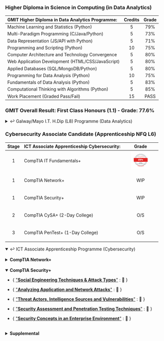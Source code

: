 ### Higher Diploma in Science in Computing (in Data Analytics)

| **GMIT Higher Diploma in Data Analytics Programme:**           | Credits | Grade   |
| :--------------------------------------------------------------|:-------:|:-------:|
| Machine Learning and Statistics (Python)                       | 5       | 79%     |
| Multi-Paradigm Programming (C/Java/Python)                     | 5       | 73%     |
| Data Representation (JS/API with Python)                       | 5       | 71%     |
| Programming and Scripting (Python)                             | 10      | 75%     |
| Computer Architecture and Technology Convergence               | 5       | 80%     |
| Web Application Development (HTML/CSS/JavaScript)              | 5       | 80%     |
| Applied Databases (SQL/MongoDB/Python)                         | 5       | 80%     |
| Programming for Data Analysis (Python)                         | 10      | 75%     |
| Fundamentals of Data Analysis (Python)                         | 5       | 83%     |
| Computational Thinking with Algorithms (Python)                | 5       | 85%     |
| Work Placement (Graded Pass/Fail)                              | 15      | PASS    |

### GMIT Overall Result: First Class Honours (1.1) - Grade: 77.6%

<details close>
	<summary>&#x21A9; Galway/Mayo I.T. H.Dip (L8) Programme (Data Analytics)</summary>

<!--
26/12/2021
"update repository ./mls-machine-learning-statistics - GMIT (Using Pandas with scikit-learn)."
-->
###### Machine Learning and Statistics { ["**mls**"](https://nbviewer.jupyter.org/github/SeanOhAileasa/mls-machine-learning-statistics/blob/main/mls-machine-learning-statistics.ipynb) : &#x1F4CC; } 

<!--
04/12/2021
"add repository ./mls-scikit-learn - An introduction to machine learning with scikit-learn."
-->
* { [``scikit-learn``](https://nbviewer.jupyter.org/github/SeanOhAileasa/mls-scikit-learn/blob/main/mls-scikit-learn.ipynb) : &#x1F6A7; }

	* { ["**Classification**"](https://nbviewer.org/github/SeanOhAileasa/pda-scikit-learn-classification/blob/main/pda-scikit-learn-classification.ipynb) : &#x1F6A7; }

	* { ["**Regression**"](https://nbviewer.org/github/SeanOhAileasa/mls-scikit-learn-regression/blob/main/mls-scikit-learn-regression.ipynb) : &#x1F6A7; }

	* { ["**Clustering**"](https://nbviewer.org/github/SeanOhAileasa/mls-scikit-learn-clustering/blob/main/mls-scikit-learn-clustering.ipynb) : &#x1F6A7; }

<!--
06/11/2021
"update repository ./mls-t-test - A t-test on some real-world data (sleep dataset). Overview of not just t-tests but an overview of the typical way to use statistics to do things like hypothesis testing (traditional old way of doing statistics)."
-->
* ``scipy-stats``
<!--
	* { ["**T-Test**"](https://nbviewer.org/github/SeanOhAileasa/mls-t-test/blob/main/mls-t-test.ipynb) : &#x1F6A7; }
-->
<!--
"add repository ./dcp-machine-learning-statistics - Statistical Thinking in Python (Part 1) (Graphical Exploratory Data Analysis)."
-->
* Supplemental Resources

	* { ["**DataCamp (Python)**"](https://nbviewer.org/github/SeanOhAileasa/dcp-python/blob/main/dcp-python.ipynb) : &#x1F6A7; } 

	* { ["**DataCamp (ML & Stats)**"](https://nbviewer.org/github/SeanOhAileasa/dcp-machine-learning-statistics/blob/main/dcp-machine-learning-statistics.ipynb) : &#x1F6A7; } 

<!--
"HOURS:1 - [README]: Complete and ready for submission."
-->
* End of Semester (Dec 2021):

	* { ["**Assessment**"](https://github.com/SeanOhAileasa/mls-scikit-learn-scipy-stats) : &#x1F4CC; }

<!--
09/01/2021
"update repository ./mpp-multi-paradigm-programming - GMIT Multi-Paradigm Programming module 30% MCS & written quiz completed."
-->
###### Multi-Paradigm Programming { ["**mpp**"](https://nbviewer.jupyter.org/github/SeanOhAileasa/mpp-multi-paradigm-programming/blob/main/mpp-multi-paradigm-programming.ipynb) : &#x1F4CC; }

<!--
20/12/2021
"update repository ./fubar-c - GMIT Multi-Paradigm Programming module Assessment: Link to repository mpp-multi-paradigm-programming."
-->
* { ["**C**"](https://nbviewer.jupyter.org/github/SeanOhAileasa/fubar-c/blob/main/fubar-c.ipynb) : &#x1F6A7; } 

<!--
"..."
-->
* { ["**Java**"](https://nbviewer.jupyter.org/github/SeanOhAileasa/fubar-java/blob/main/fubar-java.ipynb) : &#x1F6A7; }

<!--
22/12/2021
"update repository ./mpp-multi-paradigm-programming - GMIT Multi-Paradigm Programming module Assessment (Report) completed."
-->
* End of Semester (Dec 2021):

	* { ["**Assessment**"](https://nbviewer.org/github/SeanOhAileasa/mpp-multi-paradigm-programming/blob/main/mpp-multi-paradigm-programming.ipynb#Winter-21/22-Assessment) : &#x1F4CC; }

<!--
26/11/2021
"update repository ./drp-data-representation - Packages for APIs."
-->
###### Data Representation { ["**drp**"](https://nbviewer.jupyter.org/github/SeanOhAileasa/drp-data-representation/blob/main/drp-data-representation.ipynb) : &#x1F4CC; } 

<!--
05/01/2022
"update repository ./drp-app-server - Ooops password displayed (now changed). Updated: i. script db.py and ii. README."
-->
* { ["**App-server (``flask``)**"](https://nbviewer.org/github/SeanOhAileasa/drp-app-server/blob/main/drp-app-server.ipynb) : &#x1F4CC; }

<!--
26/11/2021
"update repository ./data-representation-courseware - Week 8 Quiz (Server side)." 
-->
* End of Semester (Dec 2021):

	* { ["**Assessment**"](https://github.com/SeanOhAileasa/data-representation-courseware) : &#x1F4CC; } 

###### Computational Thinking with Algorithms

<!--
22/05/2021
"update repository ./cta-analysing"
-->
* { ["**Analysing**"](https://nbviewer.jupyter.org/github/SeanOhAileasa/cta-analysing/blob/main/cta-analysing.ipynb) : &#x1F4CC; } 

<!-- 
23/08/2021
""
"update repository ./cta-recursion - Fix links."
-->
* { ["**Recursion**"](https://nbviewer.jupyter.org/github/SeanOhAileasa/cta-recursion/blob/main/cta-recursion.ipynb) : &#x1F4CC; } 

<!--
26/05/2021
"update repository ./cta-sorting"
-->
* { ["**Sorting**"](https://nbviewer.jupyter.org/github/SeanOhAileasa/cta-sorting/blob/main/cta-sorting.ipynb) : &#x1F4CC; } 

<!-- 
25/04/2021
"update repository ./cta-searching - Overview of binary search with performance comparison over linear search. Pseudocode along with iterative implementation (recursive implementation outstanding). Walkthrough of iterative and recursion approaches completed in Java."
-->
* { ["**Searching**"](https://nbviewer.jupyter.org/github/SeanOhAileasa/cta-searching/blob/main/cta-searching.ipynb) : &#x1F4CC; } 

<!--
26/05/2021
"add repository ./cta-benchmark-algorithms - Python application to benchmark five different sorting algorithms. In addition, the report introduces the algorithms chosen and discusses the results of the benchmarking process."
-->
* End of Semester (May 2021):

	* { ["**Project (pdf)**"](https://raw.githubusercontent.com/SeanOhAileasa/cta-benchmark-algorithms/main/Computational-Thinking-with-Algorithms-Project-2021.pdf) : &#x1F4CC; } 

		* { ["**Project (src)**"](https://github.com/SeanOhAileasa/cta-benchmark-algorithms) : &#x1F4CC; } 

###### Fundamentals of Data Analysis { ["**mls**"](https://nbviewer.jupyter.org/github/SeanOhAileasa/mls-machine-learning-statistics/blob/main/mls-machine-learning-statistics.ipynb) : &#x1F4CC; }

<!--
01/12/2021
"update repository ./fda-numerical - Exploratory Analysis."
-->
* Supplemental Resources

	* { ["**Numerical Reasoning**"](https://nbviewer.org/github/SeanOhAileasa/fda-numerical/blob/main/fda-numerical.ipynb) : &#x1F6A7; } 

* End of Semester (Dec 2020):

	* { ["**Tasks**"](https://nbviewer.jupyter.org/github/SeanOhAileasa/fda-tasks/blob/main/Fundamentals-of-Data-Analysis-Tasks-2020.ipynb) : &#x1F4CC; } 

	* { ["**Project**"](https://nbviewer.jupyter.org/github/SeanOhAileasa/fda-regression/blob/main/Fundamentals-of-Data-Analysis-Regression-2020.ipynb) : &#x1F4CC; } 

<!--
07/09/2021
"update repository ./fda-numerical - Simple averages."
-->

###### Programming for Data Analysis { ["**mls**"](https://nbviewer.jupyter.org/github/SeanOhAileasa/mls-machine-learning-statistics/blob/main/mls-machine-learning-statistics.ipynb) : &#x1F4CC; }

* End of Semester (Dec 2020):

	* { ["**Tasks**"](https://nbviewer.jupyter.org/github/SeanOhAileasa/pda-numpy-random/blob/main/Programming-for-Data-Analysis-Assignment-2020.ipynb) : &#x1F4CC; } 

	* { ["**Project**"](https://nbviewer.jupyter.org/github/SeanOhAileasa/pda-numpy-random-simulation/blob/main/Programming-for-Data-Analysis-Project-2020.ipynb) : &#x1F4CC; } 

###### Applied Databases

<!--
05/07/2021
"add repository ./adb-MySQL"
-->
* { ["**MySQL**"](https://nbviewer.org/github/SeanOhAileasa/adb-MySQL/blob/main/adb-MySQL.ipynb) : &#x1F4CC; }

<!--
06/07/2021
"add repository ./adb-mongodb"
-->
* { ["**MongoDB**"](https://nbviewer.org/github/SeanOhAileasa/adb-mongodb/blob/main/adb-mongodb.ipynb) : &#x1F4CC; }

* End of Semester (Aug 2020):

	* { ["**Project**"](https://github.com/SeanOhAileasa/adb-sql-mongodb) : &#x1F4CC; } 

</details>

### Cybersecurity Associate Candidate (Apprenticeship NFQ L6)

|Stage|**ICT Associate Apprenticeship Cybersecurity:**|&nbsp;&nbsp;&nbsp;&nbsp;&nbsp;&nbsp;&nbsp;&nbsp;Grade&nbsp;&nbsp;&nbsp;&nbsp;&nbsp;&nbsp;&nbsp;&nbsp;|
|:-----:| :-----------------------------------------------|:-----:|
| 1     | CompTIA IT Fundamentals+                        | [![PASS](https://github.com/SeanOhAileasa/SeanOhAileasa/blob/master/rc/comptia/comptia-it-fundamentals-itf-certification.png?raw=true)](https://www.credly.com/badges/d628d8c9-4469-47b1-98d3-cded57ab813b/public_url)|
| 1     | <br/>CompTIA Network+<br/><br/>                                |   WIP   |
| 1     | <br/>CompTIA Security+<br/><br/>                               |   WIP   |
| 2     | <br/>CompTIA CySA+ (2-Day College)<br/><br/>                   |   O/S   |
| 3     | <br/>CompTIA PenTest+ (1-Day College)<br/><br/>                |   O/S   |

<details open>
	<summary>&#x21A9; ICT Associate Apprenticeship Programme (Cybersecurity)</summary> <br/>

<details close>
	<summary><b>CompTIA Network+</b></summary>
<!--
21/01/2022
"add repository ./nkp-cloud-concepts - Cloud Concepts."
"add repository ./nkp-concepts-and-characteristics-of-networking - Concepts and Characteristics of Networking."
"add repository ./nkp-network-services - Network Services."
"add repository ./nkp-network-topologies - Network Topologies."
"add repository ./nkp-osi-layers - OSI Layers."
"add repository ./nkp-ports-and-protocols - Ports and Protocols."
"add repository ./nkp-subnetting-and-supernetting - Subnetting and Supernetting."
"add repository ./nkp-wireless-technologies - Wireless Technologies."
-->
<!--
22/01/2022
"add repository ./nkp-networking-devices - Networking Devices."
-->
<!--
24/01/2022
"add repository ./nkp-advanced-networking - Advanced Networking."
-->
<!--
25/01/2022
"add repository ./nkp-network-storage-virtualization - Network Storage and Virtualization."
-->
<!--
27/01/2022
"add repository ./nkp-wide-area-network - Wide Area Network."
"add repository ./nkp-documentation-diagram-types - Documentation and Diagram Types."
--->
<!--
02/02/2022
"add repository ./nkp-disaster-recovery - Disaster Recovery."
"add repository ./nkp-scanning-monitoring-patching - Scanning and Monitoring and Patching."
--->
<!--
05/02/2022
"add repository ./nkp-remote-access-methods - Remote Access Methods."
"add repository ./nkp-physical-security-devices - Physical Security Devices."
"add repository ./nkp-authentication-access-control - Authentication and Access Control."
--->
<!--
09/02/2022
"add repository ./nkp-wireless-security - Wireless Security."
-->
<!--
10/02/2022
"add repository ./nkp-network-attacks - Network Attacks"
"add repository ./nkp-network-device-hardening - Network Device Hardening."
--->
<!--
16/02/2022
"add repository ./nkp-mitigation-techniques - Mitigation Techniques."
-->
<!--
17/02/2022
"add repository ./nkp-network-service-issues - Network Service Issues."
"add repository ./nkp-network-troubleshooting - Network Troubleshooting."
-->
<!--
19/02/2022
"add repository ./nkp-network-troubleshooting-tools - Network Troubleshooting Tools."
"add repository ./nkp-wired-connectivity-issues - Wired Connectivity Issues."
"add repository ./nkp-cabling-solutions - Cabling Solutions."
"add repository ./nkp-wireless-connectivity-issues - Wireless Connectivity Issues."
"add repository ./nkp-policies-best-practice-guidelines - Policies and Best Practice Guidelines."
-->

<details open>
	<summary>Network Concepts &#x21A9;</summary>

- { ["**Ports and Protocols**"](https://github.com/SeanOhAileasa/nkp-ports-and-protocols) : &#x1F6A7; }

- { ["**OSI Layers**"](https://github.com/SeanOhAileasa/nkp-osi-layers) : &#x1F6A7; }

- { ["**Concepts and Characteristics of Networking**"](https://github.com/SeanOhAileasa/nkp-concepts-and-characteristics-of-networking) : &#x1F6A7; }

- { ["**Subnetting and Supernetting**"](https://github.com/SeanOhAileasa/nkp-subnetting-and-supernetting) : &#x1F6A7; }

- { ["**Network Topologies**"](https://github.com/SeanOhAileasa/nkp-network-topologies) : &#x1F6A7; }

- { ["**Wireless Technologies**"](https://github.com/SeanOhAileasa/nkp-wireless-technologies) : &#x1F6A7; }

- { ["**Cloud Concepts**"](https://github.com/SeanOhAileasa/nkp-cloud-concepts) : &#x1F6A7; }

- { ["**Network Services**"](https://github.com/SeanOhAileasa/nkp-network-services) : &#x1F6A7; }

- { ["**Cabling Solutions**"](https://github.com/SeanOhAileasa/nkp-cabling-solutions) : &#x1F6A7; }

<details close>
	<summary>Introduction to IP</summary>

- A Series of Moving Trucks <br/>
	- Road <br/>
		- Network Topology (Ethernet - DSL - Cable System) <br/>
	- Truck <br/>
		- Internet Protocol (IP) <br/>
			- OSI Layer 3 <br/>
				- Network <br/>
					- Routing Layer (IP Address - Router - Packet) <br/>
			- Ethernet Network <br/>
				- Ethernet Header <br/>
				- Ethernet Payload <br/>
					- IP Traffic <br/>
						- IP Payload <br/>
							- TCP (or UDP) [OSI Layer 4 - Transport] <br/>
								- TCP Payload <br/>
									- HTTP Data (ex. Web Browsing) <br/>
				- Ethernet Trailer <br/>
				![Image: Ethernet Network](https://github.com/SeanOhAileasa/SeanOhAileasa/blob/master/rc/nkp/ip-protocol-ethernet-network.png?raw=true) <br/>
	- Box <br/>
		- Encapsulated - Transmission Control Protocol (TCP) and User Datagram Protocol (UDP) <br/>
			- Multiplexing <br/>
				- Use Multiple Applications Simultaneously
		- Transmission Control Protocol (TCP) <br/>
		![Image: UDP](https://github.com/SeanOhAileasa/SeanOhAileasa/blob/master/rc/nkp/tcpiposi.png?raw=true) <br/>
			- Connection-oriented <br/>
				- Acknowledgement (``ACK``) <br/>
			- Reliable Delivery <br/>
				- Numbers the Data Sent <br/>
			- Flow Control <br/>
			![Image: TCP](https://github.com/SeanOhAileasa/SeanOhAileasa/blob/master/rc/nkp/tcp-data-ack.png?raw=true) <br/>	
		- User Datagram Protocol (UDP) <br/>
			- Connectionless <br/>
			- Unreliable Delivery <br/>
				- No Error Recovery <br/>
				- No Reording of Data or Retransmissions <br/>
			- No Flow Control <br/>
				- Sender determines amount of Data Transmitted <br/>
				![Image: UDP](https://github.com/SeanOhAileasa/SeanOhAileasa/blob/master/rc/nkp/udp-data.png?raw=true) <br/>			
		- Ports (Written on Box) <br/>
			- IPv4 Sockets <br/>
				- Information Sent <br/>
					- Server IP Address <br/>
						- Protocol (TCP or UDP) <br/>
							- Server Application Port Number <br/>
					- Client IP Address <br/>
						- Protocol (TCP or UDP) <br/>
							- Client Prot Number <br/>
			- Groups <br/>
				- Non-ephemeral (Non-Temporary - Permanent) <br/>
					- Server ("well known") <br/>
						- ``0 - 1023`` <br/>
				- Ephemeral (Temporary) <br/>
					- Client (Real-time) <br/>
						- ``1024 - 65535`` <br/>
			- TCP and UDP Ports Numbers 
				- ``0 - 65535`` <br/>
					- No Conflict <br/>
	- Data <br/>
		- Application <br/>
			- TCP versus UDP <br/>
	- Internet Control Message Protocol (ICMP) <br/>
		- Administration <br/>
			- Carried by IP <br/>
				- Not used for Data Transfer <br/>
					- Text Messaging between Devices (ex. Time-To-Live Expired) <br/>
</details>

<details close>
	<summary>Common Ports</summary>

- Telecommunication Network (Telnet) ``tcp/23`` <br/>
- Secure Shell (SSH) ``tcp/22`` <br/>
- Domain Name System (DNS) ``udp/53`` <br/>
- [Email Transfer] Simple Mail Transfer Protocol (SMTP) ``tcp/25``  <br/>
	- (Email Receive: IMAP4 ``tcp/143`` - POP3 ``tcp/110``) <br/>
- Secure File Transfer Protocol (SFTP) ``tcp/22``  <br/>
	- (Encrypted SSH Protocol as the underlying communication) <br/>
- File Transfer Protocol ``tcp/20`` (active mode data) ``tcp/21`` (control) <br/>
- Trival File Transfer Protcol ``udp/69``	 <br/>
- Dynamic Host Configuration Protocol (DHCP) ``udp/67`` ``udp/68`` <br/>
- Hypertext Transfer Protocol (HTTP) ``tcp/80``  <br/>
	- Hypertext Transfer Protocol Secure (HTTPS) ``tcp/443`` <br/>
- Simple Network Management Protocol (SNMP) ``udp/161`` <br/>
- Remote Desktop Protocol (RDP) ``tcp/3389`` <br/>
- Network Time Protocol (NTP) ``udp/123`` <br/>
- Session Initiation Protocol (SIP) ``tcp/5060`` ``tcp/5061`` <br/>
- Server Message Block (SMB) ``tcp/445`` <br/>
	(Common Internet File System - CIFS) <br/>
- [Email Receive] Post Office Protocol v3 (POP3) ``tcp/110`` <br/>
	- [Email Receive] Internet Message Access Protocol v4 (IMAP4) ``tcp/143`` <br/>
- Lightweight Directory Access Protocol (LDAP) ``tcp/389`` <br/>
	- Lightweight Directory Access Protocol Secure (LDAPS) ``tcp/636`` <br/>
- H.323 ``tcp/1720`` <br/>
</details>

<details close>
	<summary>Understanding Open Systems Interconnection (OSI) Model</summary>

- OSI Protocol Suite (OSI Model built based on these OSI Protocols) <br/>
	- Guide [thus the term "Model"] <br/>
		- The OSI Model <br/>
			- Layer 1 Physical Layer [``!=``Protocols] <br/>
				- Network Physics [Signaling / Cabling / Connectors] - [NIC - Cable - Hub] <br/>
					- Problems <br/>
						- Fix Cabling - Punch-downs <br/>
						- Run Loopback Test - Test and/or replace Cables - Swap Adapter Cards <br/>
			- Layer 2 Data Link Layer ["switching"] - [Frame - MAC Address - EUI-48 - EUI-64 - Switch] <br/>
				- Network Basic Language [Foundation of Communication] <br/>
				- Data Link Control (DLC) Protocols <br/>
					- Media Access Control (MAC) Address on an Ethernet Network <br/>
			- Layer 3 Network Layer ["routing"] - [IP Address - Router - Packet] <br/>
				- Internet Address (IP) <br/>
					- Fragments Frames [Traverse different Networks]
					- IP Fragmentation <br/>
						- Multiples of ``8``
							- No. Fragmentation offset bits in IP Header <br/>
			- Layer 4 Transport Layer ["post office"] - [TCP Segment - UDP Datagram] <br/>
				- Parcels & Letters <br/>
				- Transmission Control Protocol (TCP) or User Datagram Protocol (UDP) <br/>
			- Layer 5 Session Layer - [Control Protocols - Tunnelling Protocols] <br/>
				- Communication Management between Devices [Start / Stop / Restart] <br/>
					- Duplex [Full / Half] <br/>
			- Layer 6 Presentation Layer [Often combined with Application Layer] - [SSL / TLS] <br/>
				- Character Encoding <br/>
				- Application Encryption <br/>
			- Layer 7 Application Layer [User Sees] <br/>
				- HTTP <br/>
				- FTP <br/>
				- DNS <br/>
				- POP3 <br/>
	        ![Image: OSI Model](https://github.com/SeanOhAileasa/SeanOhAileasa/blob/master/rc/nkp/osi-model.png?raw=true) <br/>			
			- Wireshark <br/>
</details>

<details close>
	<summary>Introduction to Ethernet</summary>

- Small Office/Home Office (SOHO) Local Area Network (LAN) <br/>
- Enterprise Network <br/>
- Ethernet Frame [Packet Analyser] <br/>
	- Preamble [``7`` bytes] <br/>
		- ``101010...`` <br/>
	- Start Frame Delimiter (SFD) [``1`` byte] <br/>
		- ``1010101011`` <br/>
	- Destination MAC Address [``6`` bytes] <br/>
	- Source MAC Address [``6`` byte] <br/>
	- Type [EtherType] - [``2`` bytes] <br/>
	- Payload - [``46-1500`` bytes] <br/>
		- IP - TCP (or UDP) <br/>
	- Frame Check Sequence (FCS) <br/>
		- CRC - Checksum of Frame <br/>
- Media Access Control (MAC) Address <br/>
	- Physical Address of Network Adaptor <br/>
		- Unique to a Device <br/>
	- 48-bits [``6`` bytes] - [Hexadecimal] <br/>
		- Organisationally Unique Identifier (OUI) [1st Half] <br/>
			- Manufacturer <br/>
		- Network Interface Controller-Specific [2nd Half] <br/>
			- Serial No. <br/>
- Connect Ethernet Device to a Network <br/>
	- Configuration Parameters <br/>
		- Duplex <br/>
			- Half-duplex <br/>
				- Device ``!=`` Send/Receive Simultaneously <br/>
					- Send Only or Receive Only <br/>
				- Hub - [All Traffic to All Devices] <br/>
					- Communicate Simultaneously <br/>
						- Frames create a Collision <br/>
							- Wait Random Time <br/>
								- Retry Communication <br/>
						- CSMA/CD [``!=`` Used Today] <br/>
							- CS (Carrier Sense) <br/>
								- Ethernet Adaptor Listens for available Carrier <br/>
									- Send Frame to Network <br/>
							- MA (Multiple Access) <br/>
								- ``>1`` Devices on Network <br/>
							- CD (Collision Detect) <br/>
								- Communicate Simultaneously [Collision] <br/>
									- Identify Collision <br/>
										- Transmit a Jam Signal [Everyone Knows] <br/>
										- Wait Random Time <br/>
				- Switch Interfaces <br/>
					- Usually only when Connecting another Half-duplex Device <br/>
			- Full-duplex  <br/>
				- Device ``==`` Send/Receive Simultaneously <br/>
					- Switch + Endstation Configured Correctly <br/>
				- Switch Interface <br/>
					- Determines Intelligently Traffic <br/>
						- Source creates Ethernet Frame [MAC Address] <br/>
							- Frame to Switch <br/>
								- Lookup Function [MAC in Table] <br/> 
				- Wireless  <br/>
					- CSMA/CA (Collison Avoidance) <br/>
						- Collision Detection not Possible <br/>
							- Sending Station <br/>
								- ``!=`` "hear" other Station <br/>						 
						- Hidden Node Problem <br/>
							- Station A can hear the Access Point <br/>
								- Station B can hear the Access Point <br/>
									- Station A cannot hear Station B <br/>
						- Send Data <br/>
							- Ready to Send (RTS) <br/>
								- "I'm Ready" <br/>
							- Clear to Send (CTS) <br/>
								- "You're Clear" <br/>
</details>

<details close>
	<summary>Network Switching Overview</summary>

- Switching <br/>
	- Forwarding or Dropping Frames  <br/>
		- Based on Destination MAC Address <br/>
	- Constantly Update [Table - from Source] <br/>
		- MAC Addresses <br/>
		- Associated Interfaces <br/>
	- Prevent Network Loops  <br/>
		- Spanning Tree Protocol (STP) <br/>
- Frame Switching <br/>
	- Fast Ethernet ``F``  <br/>
		- Slot (Card) ``F#``  <br/>
			- Interface (Device) ``F#/#`` [MAC Address] <br/>
	- Table [within Switch] <br/>
		- List of seen MAC Addresses <br/>
		- List of associated Output Interfaces <br/>
- Frame Switching between Switches <br/>
	- Independent Table (each Switch) <br/>
		- List of MAC Addresses <br/>
		- List of Output Interfaces <br/>
- Learn the MACs (Incoming Traffic - Note Source) <br/>
	- Flooding Unknown MACs <br/>
		- Send Frame to All <br/>
	- No Flooding of MACs <br/>
- Address Resolution Protocol (ARP) <br/>
	- Broadcast [Determine MAC Address based on IP Address] <br/>
		- Packet Analyzer <br/>
		- Command Line ``arp -a`` <br/>
</details>

<details close>
	<summary>Collision Domains and Broadcast Domains</summary>

- Collision Domains [Half-duplex Networks] <br/>
	- Collision [Hub] <br/>
		- Normal Process (Network Communication) <br/>
	- CSMA/CD <br/>
		- Carrier Sense Multiple Access (CSMA) <br/>
			- Network Stations Listening <br/>
				- Determine if able to Communication <br/>
		- Collison Detection (CD) <br/>
			- Network Stations recognise Collision Occurred <br/>
				- Clear Network [Sending Jam Signal] <br/>
					- Retransmit <br/>
	- Historial Footnote [One Big Segment] <br/>
		- Coax Network <br/>
			- Stations Connected on same Cable <br/>
		- Ethernet Hub <br/>
			- Stations Connected to Central Device <br/>
	- Segment different Networks (Segment out Collision Domains) <br/>
		- Switch (or Bridge) <br/>
			- Each side of Switch a different Collision Domain <br/>
	- Modern Footnote <br/>
		- Switch (Collision Domains Removed) <br/>
			- Full-duplex <br/>
				- Stations can Send / Receive Simultaneously <br/>
					- No Concern of a Collision <br/>
					![Image: Collision Domains](https://github.com/SeanOhAileasa/SeanOhAileasa/blob/master/rc/nkp/collision-domains.png?raw=true) <br/>
- Broadcast Frames (Different to Collisions) [Necessary Evil] <br/>
	- Send Broadcast Address <br/>
		- Spread the Word (All must Know) <br/>
			- Address Resolution Protocol (ARP) Requests <br/>
			- Operating System Notifications <br/>
			- Some Dynamic Routing Protocols <br/>
				- Advertise Available Network Routes <br/>
- Broadcast Domains <br/>
	- Switch Network [Switch / Bridge] <br/>
		- All See Broadcast <br/>
	- Router <br/>
		- Separating Network <br/>
			- Block Broadcast <br/>
	- Segment Network 
		- Segmenting Broadcasts [Particular Broadcast Domain] <br/>
		![Image: Broadcast Domains](https://github.com/SeanOhAileasa/SeanOhAileasa/blob/master/rc/nkp/broadcast-domains.png?raw=true) <br/>
</details>

<details close>
	<summary>Unicasts and Broadcasts and Multicasts</summary>

- Unicast [One Station to One Station] <br/>
	- One-to-One Relationship <br/>
		- Web Browsing Session <br/>
		- File Transfers <br/>
	- Scale Issues <br/>
		- Not Optimal for Streaming Media <br/>
- Broadcast [One Station to All at Once] <br/>
	- Broadcast Domain [Limit Scope - Subnet] <br/>
		- Routing Updates & OS Communication <br/>
		- IPv4 <br/>
			- Address Resolution Protocol ``ARP`` Request <br/>
		- Broadcast Frames <br/>
			- Slow Network Performance <br/>
		- IPv6 [``!=`` Broadcast] <br/>
			- Multicast [Compromise between Unicast & Broadcast] <br/>
				- One-to-Many Relationship [Delivery to Interested Systems] <br/>
					- Multimedia Delivery <br/>
					- Stock Exchanges <br/>
				- Specialised [Limited Scope] <br/>
					- Scale Issues <br/>
						- Infrastructure Devices <br/>
							- Understand Multicast <br/>
						- End-devices <br/>
							- Subscribe / View Multicast Information] <br/>
</details>

<details close>
	<summary>Protocol Data Unit (PDU)</summary>

- Unit of Information (Transmission) [Sent at a particular OSI Layer] <br/>
	- Switch <br/>
		- PDU <br/>
			- Ethernet <br/>
				- Frame of Data [No Knowledge of its Contents] <br/>
	- IP <br/>
		- PDU <br/>
			- Packet of Data <br/>
	- TCP <br/>
		- PDU <br/>
			- TCP Segment <br/>
	- UDP <br/>
		- PDU <br/>
			- UDP Datagram <br/>
- Source to Destination <br/>
	- Encapsulation <br/>
		- OSI Layer [7, 6, & 5] <br/>
			- Data Associated with Application <br/>
		- OSI Layer [4]  <br/>
			- Add TCP Header <br/>
				- PDU Included (within TCP Packet) [Contains Application Information] <br/>
		- OSI Layer [3]  <br/>
			- Add IP Header <br/>
				- PDU Included [Contains TCP Header & Application Information]
		- OSI Layer [2] <br/>
			- MAC Addresses (Encapsulate Data Link Frame) <br/>
		- OSI Layer [1]  <br/>
			- Send Across the Network <br/>
	- Decapsulation [Frame on other side of Network] <br/>
		- OSI Layer [2] <br/>
			- Data Link Frame <br/>
				- Strip off Headers [Frame Header / IP Header / TCP Header] <br/>
					- Application PDU for Destination <br/>
					![Image: PDU](https://github.com/SeanOhAileasa/SeanOhAileasa/blob/master/rc/nkp/pdu-encapsulation-decapsulation.png?raw=true) <br/>
- Maximum Transmission Unit (MTU) <br/>
	- Determines Maximum Size of IP Fragment sent across Network <br/>
		- Without Fragmenting the Data <br/>
	- Fragmentation [Negative Impact on Communication Efficiency] <br/>
		- Takes Time [Fragment Packet into Smaller Pieces] <br/>
		- Lose Fragments [Loses Entire Packet] <br/>
			- Retransmit all Fragments <br/>
		- Sometimes Do Not Know its Happening <br/>
			- MTU Size Unknown [One End of Network to the Other] <br/>
				- Commonly Automated when Session is Established <br/>
					- Internet Control Message Protocol (ICMP) Filtered [Often Inaccurate] <br/>
						- Requiring Manual Configuration [MTU Values] <br/>
		- Build Ethernet Frame (Fragmentation affects the Information) <br/>
			- TCP Data [1460 bytes]  <br/>
				- TCP Header [20 bytes] <br/>
					- IP Header [20 bytes] <br/>
			- Wrap Ethernet  <br/>
				- [14 bytes - Header] <br/>
				- [4 bytes - Frame Check Sequence FCS] <br/>
			- Tunnel over Different Connection [VPN] <br/>
				- Hit Maximum Size (Ethernet Frame) [1500 bytes] <br/>
					- Fragment Data before sending through Tunnel <br/>
					![Image: Build Ethernet Frame](https://github.com/SeanOhAileasa/SeanOhAileasa/blob/master/rc/nkp/build-ethernet-frame.png?raw=true) <br/>
						- Fragments always mulitiples of ``8`` [# of Fragmentation Offset bits in IP Header] <br/>
	- Troubleshooting <br/>
		- Size usually Configured Once (not changed often) [Network Infrastructure Based] <br/>
		- Concern for Tunneled Traffic [VPN] <br/>
			- Additional Headers [Around the IP Information] <br/>
				- Now too Large for Ethernet Network [Requiring Fragmentation] <br/>
		- Applications that do not want its Data Fragmented <br/>
			- Don't Fragment (DF) <br/>
				- Special bit in IP Header [Do Not Fragment] <br/>
					- Message through Internet Control Message Protocol (ICMP) [DF Set] <br/>
			- Configure MTU [Without Fragmentation] <br/>
				- ``ping`` [Start with Maximum Size of ``1500`` bytes - Keep Lowering] <br/>
					- Maximum size of IP Packet [ICMP Header (``8`` bytes) & IP Header (``20`` byte) = ``1472``] <br/>
						- ``ping -f -l 1472 <ip address>`` [Windows] <br/>
							- ``-f`` <br/> 
								- ``!=`` Fragment <br/>
							- ``-l`` <br/>
								- Specify Link [``1472``] <br/>
							- ``<ip address>`` <br/>
								- Device on other side of the Communication <br/>
</details>

<details close>
	<summary>Network Segmentation</summary>

- Local Area Network <br/>
	- Physical <br/>
		- Group of Devices in the same Broadcast Domain <br/>
			- Switches (x2) <br/>
				- Broadcast Domains (x2) [Devices not aware of other Switches] <br/>
					- Segmentation via Physical Devices [No VLAN] <br/>
						- Difficult to Scale <br/>
						![Image: Devices in Same Broadcast Domain (Physical)](https://github.com/SeanOhAileasa/SeanOhAileasa/blob/master/rc/nkp/physical-segmentation.png?raw=true) <br/>
	- Logical [Segmentation within Switch] <br/>
		- Virtual LAN (VLAN) [Separated Logically] <br/>
		![Image: Devices in Same Broadcast Domain (Logical)](https://github.com/SeanOhAileasa/SeanOhAileasa/blob/master/rc/nkp/logical-segmentation.png?raw=true) <br/>
			- Configuration <br/>
				- Multiple Switches <br/>
					- Trunk [Physical Connection between Switches] <br/>
						- Transmit Multiple VLANs across Trunk <br/>
							- Standard ``802.1Q`` [``.1Q`` Trunk] <br/>
							![Image: VLAN Trunking](https://github.com/SeanOhAileasa/SeanOhAileasa/blob/master/rc/nkp/trunk.png?raw=true) <br/>
		- Ethernet Frame [Normal Frame] <br/>
			- Packet Analyser <br/>
				- Preamble [``7`` bytes] <br/>
					- ``101010...`` <br/>
				- Start Frame Delimiter (SFD) [``1`` byte] <br/>
					- ``1010101011`` <br/>
				- Destination MAC Address [``6`` bytes] <br/>
				- Source MAC Address [``6`` byte] <br/>
				- Type [EtherType] - [``2`` bytes] <br/>
				- Payload - [``46-1500`` bytes] <br/>
					- IP - TCP (or UDP) <br/>
				- Frame Check Sequence (FCS) <br/>
					- CRC - Checksum of Frame <br/>	
			- Identify Frame Source & Destination [Fit VLAN Information within Frame] <br/>
				- Add VLAN Field [Sending Information over Trunk] <br/>
					- VLAN Header [Specify Destination VLAN] <br/>
						- Packet Analyser [``12`` bits = 4094 VLANs] <br/>
						- Cisco Switches <br/>
							- Normal Range [``1`` to ``1005``] <br/>
							- Extended Range [``1006`` to ``4094``] <br/>
						- Other Switches [``1`` to ``4094``] <br/>
						- Reserved VLAN Numbers [``0`` & ``4095``] <br/>
							- Cannot Specify as separate VLANs on Switch <br/>
			- Trunking Process <br/>
				- Information sent to the ``.1Q`` Interface <br/>
					- Add VLAN Information to the Frame <br/>
						- Sent across Trunk <br/>
				- Other Side VLAN Tag taken out of Frame <br/>
					- Sent to appropriate VLAN <br/>
			- Trunk [No Longer Used]  <br/>
				- Inter-Switch Link (ISL) <br/>
</details>

<details close>
	<summary>Spanning Tree Protocol</summary>

- Ethernet Switches [Connect via Single Cable] <br/>
	- Second Cable [Creates Loop between both Switches] <br/>
		- No Counting Mechanism at the MAC Layer [Until Cable Pulled out of a Switch] <br/>
			- Sending Traffic back and forth Forever <br/>
				- Break Network <br/>
- Loop Protection <br/>
	- Spanning Tree Protocol (STP) <br/>
		- Standards <br/>
			- ``802.1D`` <br/>
		- Prevent Loops (Bridged [Switched] Networks) <br/>
			- MAC Layer <br/>
		- Port Configured to use STP <br/>
			- States <br/>
				- Blocking <br/>
					- ``!=`` Forwarding to Prevent Loop <br/>
				- Listening <br/>
					- ``!=`` Forwarding & Cleaning the MAC Table <br/>
				- Learning <br/>
					- ``!=`` Forwarding & Adding to the MAC Table <br/>
				- Forwarding <br/>
					- Data Passes Through (Fully Operational) <br/>
				- Disabled <br/>
					- Administrator Turns Off Port <br/>
		- Configured (Automatically - May take Longer Path Traversal) Interfaces <br/>
			- Root Switch [x1 on any STP Network] <br/>
				- Root Port (RP) <br/>
					- Other Switches [Interface closest to Root Switch designated Root Port] <br/>
						- Allows Traffic to Traverse Particular Interface <br/>
							- Other Interface <br/>
								- Traffic Allowed to Traverse <br/>
									- Designated Port (DP) <br/>
							- Port STP Disabled [Prevent Loop] <br/>
								- Blocked Port (BP) <br/>
								![Image: STP Network](https://github.com/SeanOhAileasa/SeanOhAileasa/blob/master/rc/nkp/stp-network.png?raw=true) <br/>
		- Switch Fails or Link Disconnected <br/>
			- Converge Network & Restructure Devices [Reconfigure through STP] <br/>
				- Maintains Loop Free Environment <br/>
					- Convergence Process [Network Back] <br/>
						- ``30`` to ``50`` Seconds <br/>
				![Image: Switch or Link Fails then STP Reconfigures](https://github.com/SeanOhAileasa/SeanOhAileasa/blob/master/rc/nkp/link-broken-stp-reconfigure.png?raw=true) <br/>
	- STP Updated <br/>
		- Rapid Spanning Tree Protocol (RSTP) <br/>
			- Standard <br/>
				- ``802.1w`` <br/>
					- Convergence Process [Network Back] <br/>
						- 	``6`` Seconds <br/>
					- Backwards-compatible with ``802.1D`` STP [Mix in Network] <br/>
					- Update not Wholesale Change <br/>
</details>

<details close>
	<summary>Switch Interface Properties</summary>

- Interface Configuration <br/>
	- Ethernet <br/>
		- Speed [10 / 100 / 1000 or Faster Ethernet] & Duplex [Half / Full] <br/>
			- Setting must Match at both Sides [Automatic or Manual] <br/>
		- IP Address [Particular Interface] <br/>
			- Layer 3 Interfaces [on a Router] <br/>
			- VLAN Interfaces [Access to particular VLAN on a Switch] <br/>
			- Management Interfaces <br/>
			- Workstation <br/>
				- IP Address <br/>
				- Subnet Mask / CIDR Block <br/>
				- Default Gateway <br/>
				- DNS (Optional) <br/>
	- Switch <br/>
		- VLAN Interface [Determine Membership] <br/>
			- Assign VLAN # to Interface Connected to Device [Port assigned a VLAN] <br/>
		- Designated Trunk Interfaces <br/>
			- Specify as a Trunk Interface [Connecting Switches Together] <br/>
			- Specify VLANs allowed to Communicate via Trunk <br/> 
		- Switch Tagged Frame [Information] <br/>
			- VLAN Number <br/>
				- VLAN Tag Removed from Frame on other Side <br/> 
					- Frame Placed on the Proper VLAN <br/>
		- Switch Untagged Frame <br/>
			- Send Management Frames [Common] <br/>
				- Default or Native VLAN <br/>
					- Traffic on particular VLAN ``!=`` Tag Added going across Trunk <br/>
					![Image: Trunk](https://github.com/SeanOhAileasa/SeanOhAileasa/blob/master/rc/nkp/trunk.png?raw=true) <br/>
		- Demilitarised Zone (DMZ) [Additional Layer of Security] <br/>
			- Access from Outside [Access Certain Resources within DMZ] <br/>
				- Prevents Access to Internal Network [Devices] <br/>
				![Image: Demilitarised Zone](https://github.com/SeanOhAileasa/SeanOhAileasa/blob/master/rc/nkp/dmz.png?raw=true) <br/>
		- Ethernet Cable [Switch Power over Ethernet (PoE)] <br/>
			- Data Connection <br/>
				- Power [x1 Wire for Network & Electricity] <br/>
					- Power over Ethernet (PoE) [Power Difficulty due to Location] <br/>
						- VoIP Phone <br/>
						- Wireless Access Point (AP) <br/>
						- Remote Camera [Security] <br/>
					- Switch provides Power [Power over Ethernet (PoE)] <br/>
						- Endspan Power over Ethernet Connection [Built-in Power] <br/>
						- Switch ``!=`` Power over Ethernet (PoE) Capability <br/>
							- Midspan [Power Injector in the Middle of the Communication] <br/>
						- Power Modes [Power over Ethernet (PoE)] <br/>
							- A <br/>
								- Power on same Wires used for Data <br/>
							- B <br/>
								- Spare Wires used for the Power <br/>
						- Specification [PoE] <br/>
							- PoE IEEE ``802.3af-2003`` <br/>
								- Original [Part of ``802.3`` Ethernet Standard] <br/>
								- DC Power [Over PoE Connection] <br/>
									- ``15.4W`` <br/>
									- ``350mA`` [Maximum Current] <br/>
							- PoE+ IEEE ``802.3at-2009`` <br/>
								- Updated [Part of ``802.3`` Ethernet Standard)] <br/>
								- DC Power [Over PoE Connection] <br/>
									- ``25.5W`` <br/>
									- ``600mA`` [Maximum Current] <br/>
	- Port Mirroring <br/>
		- Connect Monitoring Device [Switch Port Analyser (SPAN)] <br/>
			- Traffic Examination [Copy] <br/>
				- Send to Monitoring Device <br/>
		- Intrusion Prevention System (IPS) <br/>
			- Configure IPS Switch [Be a Port Mirror (SPAN Port)] <br/>
				- Create Tapped Connection [Copy] <br/>
					- Data to Destination <br/>
					- Copy of Data sent to IPS <br/>
</details>

<details close>
	<summary>Static and Dynamic Routing</summary>

- Send IP Packets [Across Network] <br/>
	- Forwarding Decisions [Based on Destination IP Address] <br/>
- Routing [Knows the Next Step] <br/>
	- Packet asks for Directions [Every Hop Along the Way] <br/>
		- Directions (Steps) held in a Routing Table <br/>
	- Static Routing [Define List of Available Routes] <br/>
		- Administrator Define the Routes Manually <br/>
			- Advantages <br/>
				- Small/Simple Network [Easier if Statically Routed] <br/>
				- No Overhead from Routing Protocols <br/>
					- CPU <br/>
					- Memory <br/>
					- Bandwidth <br/>
				- Remote Sites [Sub Networks] <br/>
					- One way to send Data <br/>
				- Consider to be Secure  <br/>
					- No Routing Protocols Analysing how Traffic is Forwarded <br/>
			- Disadvanges <br/>
				- Difficult to Administer on Larger Networks <br/>
				- No Automatic Method to prevent Routing Loops <br/>
				- Link down (Network Change) requires Manual Reconfiguration <br/>
					- No Automatic Routing if Outage Occurs <br/>
		- Configuration [x2 Static Routes] <br/>
			- Table Update [Perspective of Particular Router (Router 1)] <br/>
				- Network Address (Sam) [Route] <br/>
					- ``10.10.20.0/24`` [Network of Jack] <br/>
						- Router Address [Next Hop] <br/>
							- ``10.10.40.2/24`` [Hop to Jack] <br/>					
					- ``10.10.30.0/24`` [Network of Teal'c] <br/>
						- Router Address [Next Hop] <br/>
							- ``10.10.50.2/24`` [Hop to Teal'c] <br/>
				![Image: Static Routes](https://github.com/SeanOhAileasa/SeanOhAileasa/blob/master/rc/nkp/static-routes.png?raw=true) <br/>
	- Dynamic Routing <br/>
		- Routers Send Updates [(Almost) Real-time] <br/>
			- Advantages <br/>
				- No Manual Route Calculations or Management <br/>
				- New Routers Populated Automatically <br/>
				- Very Scalable <br/>
			- Disadvantages <br/>
				- Uses bandwidth to send Updates <br/>
					- Overhead Required [CPU - Memory - Bandwidth] <br/>
				- Requires Some Inital Configuration <br/>
		- Configuration [Automatic] <br/>
			- Remote Routers <br/>
				- Send Routing Update [All other Routers] <br/>
					- Receiving Router [Table (Routing) Automatically Updated] <br/>
						- Routing Information Protocol Version 2 (RIPv2) Update <br/>
	- Gateway of Last Resort <br/>
		- Default Route [Special Static Route] <br/>
			- Configured inside Router <br/>
				- No Match <br/>
					- Then Send this Way <br/>
			- Router make no Traffic Routing Decisions <br/> 
				- Remote Site [Common] <br/>
					- Traffic [One-way] <br/>
						- Traffic Inside [Send Traffic Outside] <br/> 
						- Traffic Outside [Send Traffic Inside] <br/>
</details>

<details close>
	<summary>Interior Gateway Protocol (IGP) and Exterior Gateway Protocol (EGP)</summary>

- Interior Vs. Exterior <br/>
	- Autonomous System (AS) <br/>
		- Existing as an Independent Entity [Independent Network] <br/>
			- Group of IP Addresses under Common Control [IP Networks] <br/>
		- Point of Reference <br/>
			- Networks inside of our Control <br/>
			- Networks outside of our Control <br/>
- Interior Gateway Protocol (IGP) <br/>
	- Within Single Automous System (AS) [Internal] <br/>
		- ``!=`` Route between AS [Outside of our Control] <br/>
	- IPv4 [Dynamic Routing Protocols] <br/>
		- Open Shortest Path First Version 2 (OSPFv2) <br/>
		- Routing Information Protocol Version 2 (RIPv2) <br/>
		- Cisco Networks <br/>
			- Enhanced Interior Gateway Routing Protocol (EIGRP) <br/>
	- IPv6 [Dynamic Routing Protocols] <br/>
		- Open Shortest Path First Version 3 (OSPFv3) <br/>
		- Routing Information Protocol next generation (RIPng) <br/>
		- Enhanced Interior Gateway Routing Protocol (EIGRP) for IPv6 <br/>
- Exterior Gateway Protocol [Route Between AS] <br/>
	- Leverages IGP at the AS to handle Local Routing <br/>
	- Border Gateway Protocol (BGP) [Routing Protocol] <br/>
		- Connect to Internet <br/>
- Interior & Exterior Routing <br/>
	- Autonomous System (x4) <br/>
		- Running Protocols <br/>
			- Routing Information Protocol (RIP) <br/>
			- Enhanced Interior Gateway Routing Protocol (EIGRP) <br/>
			- Open Shortest Path First (OSPF) <br/>
			- Routing Information Protocol Version 2 (RIPv2) <br/>
		- Communicate Outside AS <br/>
			- Using Exterior Protocol [Border Gateway Protocol (BGP)] <br/>
				- Internet Connection <br/>
				- All Device [Route from One Side to the Other]  
				![Image: Border Gateway Protocol (BGP)](https://github.com/SeanOhAileasa/SeanOhAileasa/blob/master/rc/nkp/bgp.png?raw=true) <br/>
</details>

<details close>
	<summary>Dynamic Routing Protocols</summary>

- Routing Network [Use a Dynamic Routing Protocol] <br/>
	- Communicates between Routers [Know All Available Routes] <br/>
		- Provide Subnet Information to the Routers <br/>
- Determine Best Path (based on Gathered Information) [Forward Traffic] <br/>
	- Outage (Link Down) Reconverge [Build new Routes] <br/>
		- Update Routes <br/>
			- Every Dynamic Routing Protocol has different Convergence Process <br/>
- Router Determines Traffic Path <br/>
	- List Best Routes to Worst Routes <br/>
		- Distance [Hops] <br/>
			- Algorithm [Formula] <br/>
				- Distance-ventor Routing Protocols <br/>
					- ``#`` of Hops <br/>
						- Vector [Distance] <br/>
					- Usually Automatic <br/>
						- Very Little Configuration <br/>
					- Good for Smaller Networks <br/>
						- ``!=`` Scale to very Larget Networks <br/>
					- Standard <br/>
						- Routing Information Protocol (RIP) <br/>
						- Routing Information Protocol Version 2 (RIPv2) <br/>
						- Enhanced Interior Gateway Routing Protocol (EIGRP) [Cisco] <br/>
					- ``!=`` Speed <br/>
						- Lowest Hops to Destination [Sam: ``R2`` ``R1``] <br/> 
						![Image: Distance-vector Routing](https://github.com/SeanOhAileasa/SeanOhAileasa/blob/master/rc/nkp/distance-vector-routing-protocol.png?raw=true) <br/>
		- Link State [Quality] <br/>
			- Algorithm [Formula] <br/>
				- Link-state Routing Protocols <br/>
					- Connection Quality <br/>
						- Information Passed (Routers) related to current Connectivity <br/>
							- Up [Can Get There] <br/>
							- Down [Cannot Get There] <br/>
					- Considers Speed of Link <br/>
						- Faster Link gets Higher Priorty <br/>
					- Very Scalable <br/>
						- Used most often in Large Networks <br/>
					- Standard <br/>
						- Open Shortest Path First (OSPF) <br/>
					- ``!=`` Distance <br/>
						- Fastest Connection to Destination [Sam: ``R2`` ``R3`` ``R1``] <br/>
						![Image: Link-state Routing](https://github.com/SeanOhAileasa/SeanOhAileasa/blob/master/rc/nkp/link-state-routing-protocol.png?raw=true) <br/>
		- Hybrid Routing Protocols <br/>
			- Combined Distance-vector and Link-state <br/>
				- Border Gateway Protocol (BGP) <br/>
					- Route based on Paths or Network Policies or Configured Rule-sets <br/>
- Environment [Dynamic Routing Protocol to Use] <br/>
	- Convergence [Rebuilding Routes (Outage or Link Down)] <br/>
		- Time <br/>
	- Standard Protocols <br/>
		- Routing Information Protocol (RIP) [Distance-vector] <br/>
		- Open Shortest Path First (OSPF) [Link-state] <br/>
	- Proprietary Protocols <br/>
		- Enhanced Interior Gateway Routing Protocol (EIGRP) [Cisco] <br/>
</details>

<details close>
	<summary>IPv4 and IPv6 Addressing</summary>

- TCP/IP [Network Protocol of Choice] <br/>
	- Devices assigned Unique IP Address <br/>
		- Combined with Subnet Mask <br/>
			- Local Device to Determine what IP Subnet its Lives <br/>
			- Not Transmitted across the Network [Local Device] <br/>
- IP Address [``!=`` Single Address] <br/>
	- Combination of Network ID and Host ID <br/>
		- Subnet Mask Determines (via IP Address) the Network and Host <br/>
			- Just as Important as the IP Address <br/>
	- OSI Layer 3 Addresses <br/>
		- IPv4 (Internet Protocol version 4) <br/>
			- 32-bit Address <br/>
			![Image: IPv4 Address](https://github.com/SeanOhAileasa/SeanOhAileasa/blob/master/rc/nkp/ipv4-address.png?raw=true) <br/>
		- IPv6 (Internet Protocol version 6) <br/>
			- 128-bit Address [340 Undecillion] <br/>
			![Image: IPv4 Address](https://github.com/SeanOhAileasa/SeanOhAileasa/blob/master/rc/nkp/ipv6-address.png?raw=true) <br/>
			- Compression <br/>
				- Group Zeros [Abbreviated ``::`` (x1 Only)] <br/>
				- Leading Zeros Optional <br/>
				![Image: IPv4 Address](https://github.com/SeanOhAileasa/SeanOhAileasa/blob/master/rc/nkp/ipv4-address-compression.png?raw=true) <br/>
</details>

<details open>
	<summary>Configuring IPv6</summary>

- Dual-stack Routing [Common Implementation] <br/>
	- Dual-stack IPv4 & IPv6 [Protocols ``!=`` Talk to Each Other] <br/>
		- Run at the same Time [OSI Layer 3 Device] <br/>
	- IPv4 <br/>
		- Configured with IPv4 Addresses [Subnet Masks / DNS etc] <br/>
		- Maintains an IPv4 Routing Table <br/>
		- Router <br/>
			- Uses IPv4 Dynamic Routing Protocols <br/>
	- IPv6 [Same Device with Separate Configuration Area] <br/>
		- Configured with IPv6 Addresses [Subnet Masks / DNS etc] <br/>
		- Maintains a separate IPv6 Routing Table <br/>
		- Router <br/>
			- Uses IPv4 Dynamic Routing Protocols <br/>	
- ``!=`` Networks Upgraded [Parts with Support for IPv6] <br/>
	- Tunnel IPv4 into IPv6 [IPv6 into IPv4] <br/>
		- ``6to4`` Tunnelling <br/>
			- Send IPv6 over existing IPv4 Network <br/>
				- Requires Relay Routes [Both End of the Communication] <br/>
					- IP Protocol ``41`` [Transition Technology] <br/>
						- Identify Special Packets [Contain IPv6 Information] <br/>
			- ``!=`` Support for Network Address Translation (NAT) <br/>
				- May Apply to Specific Network Configurations [Transition Technology] <br/>
		- ``4in6`` Tunnelling <br/>
			- Existing IPv6 Network Tunnelling IPv4 Traffic <br/>
	- Teredo Tunnel [Windows] <br/>
		- Tunnel IPv6 through Network Address Translated (NAT) IPv4 [Common Configuration] <br/>
			- End-to-end IPv6 Through an IPv4 Network <br/>
				- ``!=`` Configurations on IPv4 Routers <br/>
				- ``!=`` IPv6 Router Required <br/>
			- Temporary Workaround until IPv6 can be used Natively on Network (?) <br/>
	- Miredo (Open-source Teredo) [Linux / BSD Unix / MAC OS X] <br/>
		- Same Full Functionality as Teredo <br/>
</details>

</details> <!-- END (Network Concepts) -->

<details close>
	<summary>Infrastructure &#x21A9;</summary>

- { ["**Networking Devices**"](https://github.com/SeanOhAileasa/nkp-networking-devices) : &#x1F6A7; }

- { ["**Advanced Networking**"](https://github.com/SeanOhAileasa/nkp-advanced-networking) : &#x1F6A7; }

- { ["**Network Storage and Virtualization**"](https://github.com/SeanOhAileasa/nkp-network-storage-virtualization) : &#x1F6A7; }

- { ["**Wide Area Network**"](https://github.com/SeanOhAileasa/nkp-wide-area-network) : &#x1F6A7; }
</details> <!-- END (Infrastructure) -->

<details close>
	<summary>Network Operations &#x21A9;</summary>

- { ["**Documentation and Diagram Types**"](https://github.com/SeanOhAileasa/nkp-documentation-diagram-types) : &#x1F6A7; }

- { ["**Disaster Recovery**"](https://github.com/SeanOhAileasa/nkp-disaster-recovery) : &#x1F6A7; }

- { ["**Scanning and Monitoring and Patching**"](https://github.com/SeanOhAileasa/nkp-scanning-monitoring-patching) : &#x1F6A7; }

- { ["**Remote Access Methods**"](https://github.com/SeanOhAileasa/nkp-remote-access-methods) : &#x1F6A7; }

- { ["**Policies and Best Practice Guidelines**"](https://github.com/SeanOhAileasa/nkp-policies-best-practice-guidelines) : &#x1F6A7; }
</details> <!-- END (Network Operations) -->

<details close>
	<summary>Network Security &#x21A9;</summary>

- { ["**Physical Security Devices**"](https://github.com/SeanOhAileasa/nkp-physical-security-devices) : &#x1F6A7; }

- { ["**Authentication and Access Control**"](https://github.com/SeanOhAileasa/nkp-authentication-access-control) : &#x1F6A7; }

- { ["**Wireless Security**"](https://github.com/SeanOhAileasa/nkp-wireless-security) : &#x1F6A7; }

- { ["**Network Attacks**"](https://github.com/SeanOhAileasa/nkp-network-attacks) : &#x1F6A7; }

- { ["**Network Device Hardening**"](https://github.com/SeanOhAileasa/nkp-network-device-hardening) : &#x1F6A7; }

- { ["**Mitigation Techniques**"](https://github.com/SeanOhAileasa/nkp-mitigation-techniques) : &#x1F6A7; }
</details> <!-- END (Network Security) -->

<details close>
	<summary>Network Troubleshooting and Tools &#x21A9;</summary>

- { ["**Network Troubleshooting**"](https://github.com/SeanOhAileasa/nkp-network-troubleshooting) : &#x1F6A7; }

- { ["**Network Troubleshooting Tools**"](https://github.com/SeanOhAileasa/nkp-network-troubleshooting-tools) : &#x1F6A7; }

- { ["**Wired Connectivity Issues**"](https://github.com/SeanOhAileasa/nkp-wired-connectivity-issues) : &#x1F6A7; }

- { ["**Wireless Connectivity Issues**"](https://github.com/SeanOhAileasa/nkp-wireless-connectivity-issues) : &#x1F6A7; }
</details> <!-- END (Network Troubleshooting and Tools) -->

</details> <!-- END (CompTIA Network+) -->

<br/>

<details open>
	<summary><b>CompTIA Security+</b></summary>
<!--
02/04/2022
"add repository ./syp-social-engineering-and-types-of-attacks"
-->

- { ["**Social Engineering Techniques & Attack Types**"](https://github.com/SeanOhAileasa/syp-social-engineering-and-types-of-attacks/blob/main/README.md) : &#x1F6A7; }

- { ["**Analyzing Application and Network Attacks**"](https://github.com/SeanOhAileasa/syp-analyzing-application-and-network-attacks/blob/main/README.md) : &#x1F6A7; }

- { ["**Threat Actors, Intelligence Sources and Vulnerabilities**"](https://github.com/SeanOhAileasa/syp-threat-actors-Intelligence-sources-and-vulnerabilities/blob/main/README.md) : &#x1F6A7; }

- { ["**Security Assessment and Penetration Testing Techniques**"](https://github.com/SeanOhAileasa/syp-security-assessment-and-penetration-testing-techniques/blob/main/README.md) : &#x1F6A7; }

- { ["**Security Concepts in an Enterprise Environment**"](https://github.com/SeanOhAileasa/syp-security-concepts-in-an-enterprise-environment/blob/main/README.md) : &#x1F6A7; }
</details> <!-- END (CompTIA Security+) -->

<br/>

<details close>
	<summary><b>Supplemental</b></summary>

<!-- 
### HSE Ransomware Research

17/05/2021
"add repository ./unc1878"
-->
<!--
### GMIT - Higher Diploma in Science in Computing (Software Dev.)

###### Supplemental Course Material (without Formal Assessment or Qualification) &#x1F6A7;

* { ["**Java**"](https://nbviewer.jupyter.org/github/SeanOhAileasa/fubar-java/blob/main/fubar-java.ipynb) : &#x1F4CC; }

10/06/2021
"add repository ./fubar-java"
-->
<!--
### GMIT - Certificate in Cybersecurity Operations (SPA - NFQ: L9)

###### Supplemental Course Material (without Formal Assessment or Qualification) &#x1F6A7;

* { ["**Python**"](https://nbviewer.jupyter.org/github/SeanOhAileasa/fubar-python/blob/main/fubar-python.ipynb) : &#x1F4CC; } 

14/07/2021
"update repository ./fubar-python"
-->

###### Case Studies (Self-Learning)

<!--
17/01/2022
"add repository ./hse-cyber-attack"
-->
* { ["**HSE Cyber Attack**"](https://github.com/SeanOhAileasa/hse-cyber-attack) : &#x1F6A7; }

###### Supplemental Resources (Self-Learning)

<!--
17/01/2022
"add repository ./cwe-app-server"
-->
* { ["**App-server (``flask``)**"](https://github.com/SeanOhAileasa/cwe-app-server) : &#x1F6A7; }

<!--
03/12/2021
"update repository ./mls-cyber-security - IOT Device Detection."
-->
* { ["**Machine Learning for Cyber Security**"](https://nbviewer.jupyter.org/github/SeanOhAileasa/mls-cyber-security/blob/main/mls-cyber-security.ipynb) : &#x1F6A7; } 

* { ["**App-server (``flask``)**"](https://github.com/SeanOhAileasa/cwe-app-server) : &#x1F6A7; }

<!--
03/12/2021
"update repository ./mls-cyber-security - IOT Device Detection."
-->
* { ["**Machine Learning for Cyber Security**"](https://nbviewer.jupyter.org/github/SeanOhAileasa/mls-cyber-security/blob/main/mls-cyber-security.ipynb) : &#x1F6A7; } 

###### Programming Languages for Cybersecurity (Self-Learning)

<!--
"..."
-->
* { ["**Python**"](https://nbviewer.jupyter.org/github/SeanOhAileasa/fubar-python/blob/main/fubar-python.ipynb) : &#x1F6A7; }

</details> <!-- END (Supplemental) -->

</details> <!-- END (ICT Associate Apprenticeship Programme (Cybersecurity)) -->